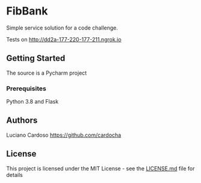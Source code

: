 # FibBank
Simple service solution  for a code challenge.

Tests on http://dd2a-177-220-177-211.ngrok.io

## Getting Started
The source is a Pycharm project

### Prerequisites

Python 3.8 and Flask

## Authors

Luciano Cardoso https://github.com/cardocha

## License

This project is licensed under the MIT License - see the [LICENSE.md](LICENSE.md) file for details

